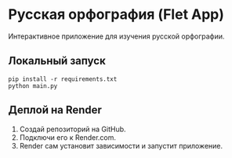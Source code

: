 # Русская орфография (Flet App)

Интерактивное приложение для изучения русской орфографии.

## Локальный запуск
```
pip install -r requirements.txt
python main.py
```

## Деплой на Render
1. Создай репозиторий на GitHub.
2. Подключи его к Render.com.
3. Render сам установит зависимости и запустит приложение.
